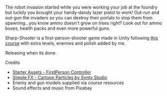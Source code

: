 The robot invasion started while you were working your job at the foundry but luckily you brought your handy-dandy lazer pistol to work! Out-run and out-gun the invaders so you can destroy their portals to stop them from spawning...you know ammo doesn't grow on trees right? Look out for ammo boxes, health packs and even more powerful guns.

Sharp-Shooter is a first-person-shooter game made in Unity following [this course](https://www.udemy.com/course/unitycourse2/) with extra levels, enemies and polish added by me. 

Releasing when its done.

Credits
 - [Starter Assets - FirstPerson Controller](https://assetstore.unity.com/packages/essentials/starter-assets-firstperson-updates-in-new-charactercontroller-pa-196525)
 - [Simple FX - Cartoon Particles by Synty Studio](https://assetstore.unity.com/packages/vfx/particles/simple-fx-cartoon-particles-67834)
 - Enemy and gun models supplied via course resources
 - Sound effects and music from Pixabay
